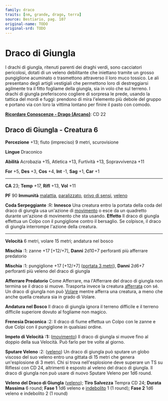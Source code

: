 ```yaml
---
family: draco
traits: [nm, grande, drago, terra]
source: Bestiario, pag. 107
original-name: TODO
original-srd: TODO
---
```


# Draco di Giungla

I drachi di giungla, ritenuti parenti dei draghi verdi, sono cacciatori
pericolosi, dotati di un veleno debilitante che iniettano tramite un grosso
pungiglione acuminato o trasmettono attraverso il loro muco tossico. Le ali
presentano degli artigli vestigiali che permettono loro di destreggiarsi
agilmente tra il fitto fogliame della giungla, sia in volo che sul terreno. I
drachi di giungla preferiscono cogliere di sorpresa le prede, usando la tattica
del mordi e fuggi: prendono di mira l'elemento più debole del gruppo e portano
via con loro la vittima lontano per finire il pasto con comodo.

**[Ricordare Conoscenze - Drago (Arcano)](/azioni/ricordare-conoscenze)**: CD 22

## Draco di Giungla - Creatura 6

**Percezione** +13; fiuto (impreciso) 9 metri, scurovisione

**Lingue** Draconico

**Abilità** Acrobazia +15, Atletica +13, Furtività +13, Sopravvivenza +11

**For** +5, **Des** +3, **Cos** +4, **Int** -1, **Sag** +1, **Car** +1

---

**CA** 23; **Temp** +17, **Rifl** +13, **Vol** +11

**PF** 90 **Immunità** [malattia](/tratti/malattia),
[paralizzato](/condizioni/paralizzato),
[privo di sensi](/condizioni/privo-di-sensi), [veleno](/tratti/veleno)

**Coda Serpeggiante** :R: **Innesco** Una creatura entro la portata della coda
del draco di giungla usa un'azione di [movimento](/tratti/movimento) o esce da
un quadretto durante un'azione di movimento che sta usando. **Effetto** Il draco
di giungla effettua un Colpo con il pungiglione contro il bersaglio. Se
colpisce, il draco di giungla interrompe l'azione della creatura.

---

**Velocità** 6 metri, volare 15 metri; andatura nel bosco

**Mischia** :1: zanne +17 \[+12/+7], **Danni** 2d10+7 perforanti più afferrare
predatorio

**Mischia** :1: pungiglione +17 \[+12/+7] ([portata 3 metri](/tratti/portata)),
**Danni** 2d6+7 perforanti più veleno del draco di giungla

**Afferrare Predatorio** Come Afferrare, ma l'Afferrare del draco di giungla non
termina se il draco si muove. Trasporta invece la creatura
[afferrata](/condizioni/afferrato) con sé. Un draco di giungla non può
[Volare](/azioni/volare) mentre afferra una creatura, a meno che anche quella
creatura sia in grado di Volare.

**Andatura nel Bosco** Il draco di giungla ignora il terreno difficile e il
terreno difficile superiore dovuto al fogliame non magico.

**Frenesia Draconica** :2: Il draco di fiume effettua un Colpo con le zanne e
due Colpi con il pungiglione in qualsiasi ordine.

**Impeto di Velocità** **:1:** ([movimento](/tratti/movimento)) Il draco di
giungla si muove fino al doppio della sua Velocità. Può farlo per tre volte al
giorno.

**Sputare Veleno** :2: ([veleno](/tratti/veleno)) Un draco di giungla può
sputare un globo viscoso del suo veleno entro una gittata di 15 metri che genera
un'esplosione di 3 metri. Chi si trova nell'esplosione deve superare un TS su
Riflessi con CD 24, altrimenti è esposto al veleno del draco di giungla. Il
draco di giungla non può usare di nuovo Sputare Veleno per 1d6 round.

**Veleno del Draco di Giungla** ([veleno](/tratti/veleno)); **Tiro Salvezza**
Tempra CD 24; **Durata Massima** 6 round; **Fase 1** 1d6 veleno e
[indebolito](/condizioni/indebolito) 1 (1 round); **Fase 2** 1d6 veleno e
indebolito 2 (1 round)
